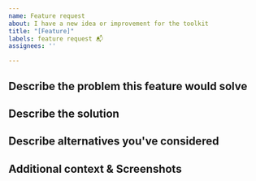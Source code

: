 ```yaml
---
name: Feature request
about: I have a new idea or improvement for the toolkit
title: "[Feature]"
labels: feature request 📬
assignees: ''

---
```


## Describe the problem this feature would solve
<!-- Please describe or link to any existing issues or discussions.
A clear and concise description of what the problem is. Ex. I'm always frustrated when [...] -->

## Describe the solution
<!-- A clear and concise description of what you want to happen. -->

## Describe alternatives you've considered
<!-- A clear and concise description of any alternative solutions or features you've considered. -->

## Additional context & Screenshots
<!-- Add any other context or screenshots about the feature request here.-->
